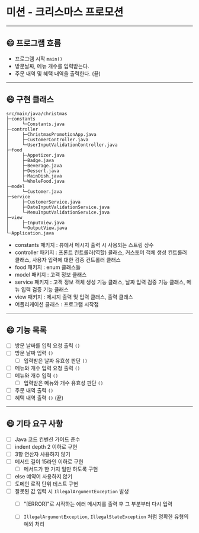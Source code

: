 # 미션 - 크리스마스 프로모션

***

## 😄 프로그램 흐름
- 프로그램 시작 `main()`
- 방문날짜, 메뉴 개수를 입력받는다.
- 주문 내역 및 혜택 내역을 출력한다. (끝)

***

## 😄 구현 클래스
```
src/main/java/christmas
├─constants
│     └─Constants.java 
├─controller
│     ├─ChristmasPromotionApp.java
│     ├─CustomerController.java
│     └─UserInputValidationController.java 
├─food
│     ├─Appetizer.java
│     ├─Badge.java
│     ├─Beverage.java
│     ├─Dessert.java
│     ├─MainDish.java
│     └─WholeFood.java 
├─model
│     └─Customer.java
├─service
│     ├─CustomerService.java 
│     ├─DateInputValidationService.java 
│     └─MenuInputValidationService.java
├─view
│     ├─InputView.java
│     └─OutputView.java 
└─Application.java
```
- constants 패키지 : 뷰에서 메시지 출력 시 사용되는 스트링 상수
- controller 패키지 : 프론트 컨트롤러(역할) 클래스, 커스토머 객체 생성 컨트롤러 클래스, 사용자 입력에 대한 검증 컨트롤러 클래스
- food 패키지 : enum 클래스들  
- model 패키지 : 고객 정보 클래스
- service 패키지 : 고객 정보 객체 생성 기능 클래스, 날짜 입력 검증 기능 클래스, 메뉴 입력 검증 기능 클래스
- view 패키지 : 메시지 출력 및 입력 클래스, 출력 클래스
- 어플리케이션 클래스 : 프로그램 시작점

***

## 😄 기능 목록
-[ ] 방문 날짜를 입력 요청 출력 `()`
-[ ] 방문 날짜 입력 `()`
  -[ ] 입력받은 날짜 유효성 판단 `()`

-[ ] 메뉴와 개수 입력 요청 출력 `()`
-[ ] 메뉴와 개수 입력 `()`
  -[ ] 입력받은 메뉴와 개수 유효성 판단 `()`

-[ ] 주문 내역 출력 `()` 
-[ ] 혜택 내역 출력 `()` (끝)

***

## 😄 기타 요구 사항
-[ ] Java 코드 컨벤션 가이드 준수
-[ ] indent depth 2 이하로 구현
-[ ] 3항 연산자 사용하지 않기
-[ ] 메서드 길이 15라인 이하로 구현
  -[ ] 메서드가 한 가지 일만 하도록 구현
-[ ] else 예약어 사용하지 않기
-[ ] 도메인 로직 단위 테스트 구현
-[ ] 잘못된 값 입력 시 `IllegalArgumentException` 발생
  -[ ] "[ERROR]"로 시작하는 에러 메시지를 출력 후 그 부분부터 다시 입력
  -[ ] `IllegalArgumentException`, `IllegalStateException` 처럼 명확한 유형의 예외 처리



